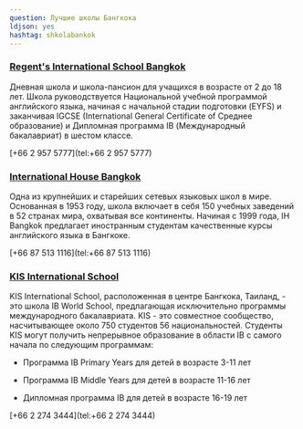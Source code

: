 ```yaml
---
question: Лучшие школы Бангкока
ldjson: yes
hashtag: shkolabankok
---
```



### [Regent's International School Bangkok](https://maps.app.goo.gl/sxx6N6PnufZaJ51d9)

Дневная школа и школа-пансион для учащихся в возрасте от 2 до 18 лет. Школа руководствуется Национальной учебной программой английского языка, начиная с начальной стадии подготовки (EYFS) и заканчивая IGCSE (International General Certificate of Среднее образование) и Дипломная программа IB (Международный бакалавриат) в шестом классе.

[+66 2 957 5777](tel:+66 2 957 5777)


### [International House Bangkok](https://maps.app.goo.gl/C6hpT21P6Dsq3YVB7)

Одна из крупнейших и старейших сетевых языковых школ в мире. Основанная в 1953 году, школа включает в себя 150 учебных заведений в 52 странах мира, охватывая все континенты. Начиная с 1999 года, IH Bangkok предлагает иностранным студентам качественные курсы английского языка в Бангкоке.


[+66 87 513 1116](tel:+66 87 513 1116)


### [KIS International School](https://g.co/kgs/9Rn7aT)

KIS International School, расположенная в центре Бангкока, Таиланд, - это школа IB World School, предлагающая исключительно программы международного бакалавриата. KIS - это совместное сообщество, насчитывающее около 750 студентов 56 национальностей. 
Студенты KIS могут получить непрерывное образование в области IB с самого начала по следующим программам:

* Программа IB Primary Years для детей в возрасте 3-11 лет

* Программа IB Middle Years для детей в возрасте 11-16 лет

* Дипломная программа IB для детей в возрасте 16-19 лет

[+66 2 274 3444](tel:+66 2 274 3444)

